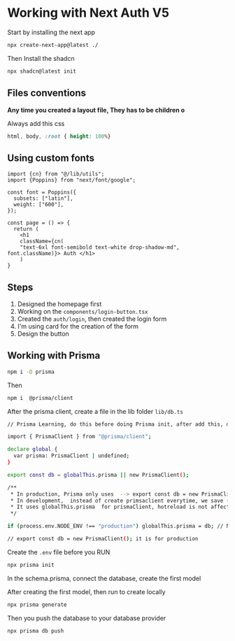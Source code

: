 # Working with Next Auth V5

Start by installing the next app

```bash
npx create-next-app@latest ./
```

Then Install the shadcn

```bash
npx shadcn@latest init
```

## Files conventions

<b> Any time you created a layout file, They has to be children o</b>

Always add this css

```global.css
html, body, :root { height: 100%}
```

## Using custom fonts

```page.tsx
import {cn} from "@/lib/utils";
import {Poppins} from "next/font/google";

const font = Poppins({
  subsets: ["latin"],
  weight: ["600"],
});

const page = () => {
  return (
    <h1
    className={cn(
    "text-6xl font-semibold text-white drop-shadow-md", font.className)}> Auth </h1>
    )
}
```

## Steps

1. Designed the homepage first
2. Working on the `components/login-button.tsx`
3. Created the `auth/login`, then created the login form
4. I'm using card for the creation of the form
5. Design the button

## Working with Prisma

```bash
npm i -D prisma
```

Then

```bash
npm i  @prisma/client
```

After the prisma client, create a file in the lib folder `lib/db.ts`

```bash
// Prisma Learning, do this before doing Prisma init, after add this, do Prisma init

import { PrismaClient } from "@prisma/client";

declare global {
  var prisma: PrismaClient | undefined;
}

export const db = globalThis.prisma || new PrismaClient();

/**
 * In production, Prisma only uses  --> export const db = new PrismaClient()
 * In development,  instead of create primsaclient everytime, we save (hotreload)
 * It uses globalThis.prisma  for prismaClient, hotreload is not affected
 */

if (process.env.NODE_ENV !== "production") globalThis.prisma = db; // Nextjs hotreload will use the globalThis.prisma

// export const db = new PrismaClient(); it is for production
```

Create the `.env` file before you RUN

```bash
npx prisma init
```

In the schema.prisma, connect the database, create the first model

After creating the first model, then run to create locally

```bash
npx prisma generate
```

Then you push the database to your database provider

```bash
npx prisma db push
```
